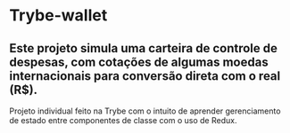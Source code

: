 # Trybe-wallet

## Este projeto simula uma carteira de controle de despesas, com cotações de algumas moedas internacionais para conversão direta com o real (R$).


Projeto individual feito na Trybe com o intuito de aprender gerenciamento de estado entre componentes de classe com o uso de Redux.
